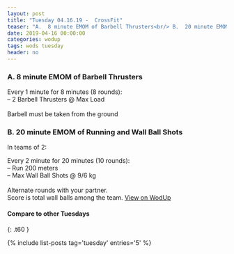```yaml
---
layout: post
title: "Tuesday 04.16.19 -  CrossFit"
teaser: "A.  8 minute EMOM of Barbell Thrusters<br/> B.  20 minute EMOM of Running and Wall Ball Shots"
date: 2019-04-16 00:00:00
categories: wodup
tags: wods tuesday
header: no
---
```



<h3>A.  8 minute EMOM of Barbell Thrusters</h3>
Every 1 minute for 8 minutes (8 rounds):<br/>– 2 Barbell Thrusters @ Max Load<br/><br/>Barbell must be taken from the ground
<h3>B.  20 minute EMOM of Running and Wall Ball Shots</h3>


In teams of 2:

Every 2 minute for 20 minutes (10 rounds):<br/>– Run 200 meters<br/>– Max Wall Ball Shots @ 9/6 kg<br/><br/>Alternate rounds with your partner.<br/>
Score is total wall balls among the team.
<a href="https://www.wodup.com/gyms/asphodel/wods/15299" target="blank">View on WodUp</a>


#### Compare to other Tuesdays
{: .t60 }

{% include list-posts tag='tuesday' entries='5' %}